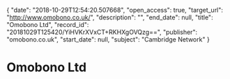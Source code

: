 {
  "date": "2018-10-29T12:54:20.507668", 
  "open_access": true, 
  "target_url": "http://www.omobono.co.uk/", 
  "description": "", 
  "end_date": null, 
  "title": "Omobono Ltd", 
  "record_id": "20181029T125420/YiHVKrXVxCT+RKHXgOVQzg==", 
  "publisher": "omobono.co.uk", 
  "start_date": null, 
  "subject": "Cambridge Network"
}

# Omobono Ltd

